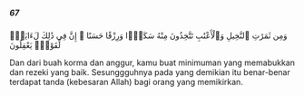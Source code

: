 ##### 67

<span class="ayah">وَمِن ثَمَرَٰتِ ٱلنَّخِيلِ وَٱلْأَعْنَٰبِ تَتَّخِذُونَ مِنْهُ سَكَرًۭا وَرِزْقًا حَسَنًا ۗ إِنَّ فِى ذَٰلِكَ لَءَايَةًۭ لِّقَوْمٍۢ يَعْقِلُونَ</span>

<span class="ayah_translation">Dan dari buah korma dan anggur, kamu buat minimuman yang memabukkan dan rezeki yang baik. Sesunggguhnya pada yang demikian itu benar-benar terdapat tanda (kebesaran Allah) bagi orang yang memikirkan.</span>
